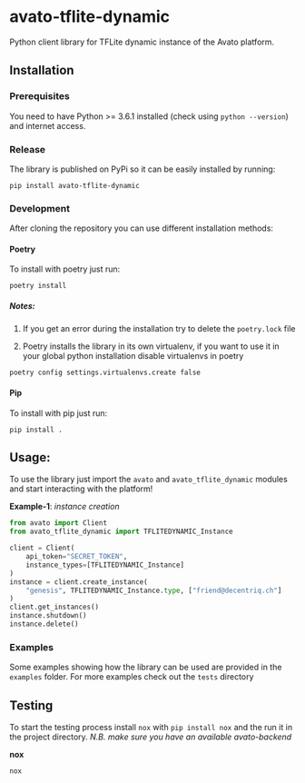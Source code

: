 # avato-tflite-dynamic

Python client library for TFLite dynamic instance of the Avato platform.

## Installation

### Prerequisites

You need to have Python >= 3.6.1 installed (check using `python --version`) and internet access.

### Release

The library is published on PyPi so it can be easily installed by running:
```
pip install avato-tflite-dynamic
```

### Development

After cloning the repository you can use different installation methods:

#### Poetry

To install with poetry just run:
```
poetry install
```

##### Notes:

1. If you get an error during the installation try to delete the `poetry.lock` file

2. Poetry installs the library in its own virtualenv, if you want to use it in your
global python installation disable virtualenvs in poetry

```
poetry config settings.virtualenvs.create false
```

#### Pip

To install with pip just run:

```
pip install .
```

## Usage:

To use the library just import the `avato` and `avato_tflite_dynamic` modules and start interacting with the platform!

**Example-1**: *instance creation*

``` python
from avato import Client
from avato_tflite_dynamic import TFLITEDYNAMIC_Instance

client = Client(
    api_token="SECRET_TOKEN",
    instance_types=[TFLITEDYNAMIC_Instance]
)
instance = client.create_instance(
    "genesis", TFLITEDYNAMIC_Instance.type, ["friend@decentriq.ch"]
)
client.get_instances()
instance.shutdown()
instance.delete()
```

### Examples

Some examples showing how the library can be used are provided in the `examples` folder.
For more examples check out the `tests` directory


## Testing

To start the testing process install `nox` with `pip install nox` and the run it
in the project directory. *N.B. make sure you have an available avato-backend*

**nox**
```
nox
```

